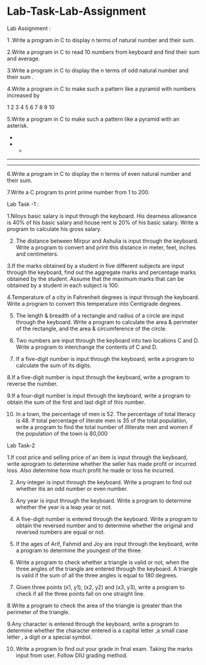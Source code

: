 # Lab-Task-Lab-Assignment


Lab Assignment :


1 .Write a program in C to display n terms of natural number and their sum.

2.Write a program in C to read 10 numbers from keyboard and find their sum and average.

3.Write a program in C to display the n terms of odd natural number and their sum .

4.Write a program in C to make such a pattern like a pyramid with numbers increased by  

1
2 3
4 5 6
7 8 9 10

5.Write a program in C to make such a pattern like a pyramid with an asterisk.


 *
 * *
 * * *
 * * * *

6.Write a program in C to display the n terms of even natural number and their sum.

7.Write a C program to print prime number from 1 to 200.


Lab Task -1 :


1.Niloys basic salary is input through the keyboard. His dearness allowance is 40% of his basic 
salary and house rent is 20% of his basic salary. Write a program to calculate his gross salary.

2. The distance between Mirpur and Ashulia is input through the keyboard. Write a program to 
convert and print this distance in meter, feet, inches and centimeters.

3.If the marks obtained by a student in five different subjects are input through the keyboard, 
find out the aggregate marks and percentage marks obtained by the student. Assume that the 
maximum marks that can be obtained by a student in each subject is 100.

4.Temperature of a city in Fahrenheit degrees is input through the keyboard. Write a program to 
convert this temperature into Centigrade degrees.

5. The length & breadth of a rectangle and radius of a circle are input through the keyboard. 
Write a program to calculate the area & perimeter of the rectangle, and the area & circumference 
of the circle.

6. Two numbers are input through the keyboard into two locations C and D. Write a program to 
interchange the contents of C and D.

7. If a five-digit number is input through the keyboard, write a program to calculate the sum of 
its digits.

8.If a five-digit number is input through the keyboard, write a program to reverse the number.

9.If a four-digit number is input through the keyboard, write a program to obtain the sum of the 
first and last digit of this number.

10. In a town, the percentage of men is 52. The percentage of total literacy is 48. If total 
percentage of literate men is 35 of the total population, write a program to find the total number 
of illiterate men and women if the population of the town is 80,000


Lab Task-2

1.If cost price and selling price of an item is input through the keyboard, write aprogram to
determine whether the seller has made profit or incurred loss. Also determine how much profit
he made or loss he incurred.

2. Any integer is input through the keyboard. Write a program to find out whether itis an odd
number or even number.

3. Any year is input through the keyboard. Write a program to determine whether the year is a
leap year or not.

4. A five-digit number is entered through the keyboard. Write a program to obtain the reversed
number and to determine whether the original and reversed numbers are equal or not.

5. If the ages of Arif, Fahmid and Joy are input through the keyboard, write a program to
determine the youngest of the three.

6. Write a program to check whether a triangle is valid or not, when the three angles of the
triangle are entered through the keyboard. A triangle is valid if the sum of all the three angles is
equal to 180 degrees.

7. Given three points (x1, y1), (x2, y2) and (x3, y3), write a program to check if all the three
points fall on one straight line.

8.Write a program to check the area of the triangle is greater than the perimeter of the triangle.


9.Any character is entered through the keyboard, write a program to determine whether the
character entered is a capital letter ,a small case letter , a digit or a special symbol.

10. Write a program to find out your grade in final exam. Taking the marks input from user.
Follow DIU grading method.
                    
                    
                    



